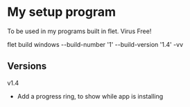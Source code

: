 # My setup program

To be used in my programs built in flet. Virus Free!

flet build windows  --build-number '1' --build-version '1.4' -vv

## Versions
v1.4
- Add a progress ring, to show while app is installing